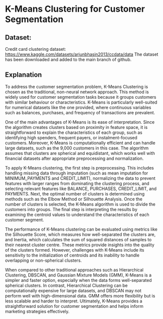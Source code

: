 # K-Means Clustering for Customer Segmentation

## Dataset:
Credit card clustering dataset: https://www.kaggle.com/datasets/arjunbhasin2013/ccdata/data
The dataset has been downloaded and added to the main branch of github.

## Explanation 

To address the customer segmentation problem, K-Means Clustering is chosen as the traditional, non-neural network approach. This method is widely used for customer segmentation tasks because it groups customers with similar behaviour or characteristics. K-Means is particularly well-suited for numerical datasets like the one provided, 
where continuous variables such as balances, purchases, and frequency of transactions are prevalent.

One of the main advantages of K-Means is its ease of interpretation. Since the algorithm creates clusters based on proximity in feature space, it is straightforward to explain the characteristics of each group, such as identifying high spenders, frequent payers, or instalment-focused customers. Moreover, K-Means is computationally efficient 
and can handle large datasets, such as the 9,000 customers in this case. The algorithm assumes that clusters are spherical and equidistant, which works well with financial datasets after appropriate preprocessing and normalization.

To apply K-Means clustering, the first step is preprocessing. This includes handling missing data through imputation (such as mean imputation for MINIMUM_PAYMENTS and CREDIT_LIMIT), normalizing the data to prevent features with larger ranges from dominating the clustering process, and selecting relevant features like BALANCE, PURCHASES, CREDIT_LIMIT, and PAYMENTS.
Next, the optimal number of clusters is determined using methods such as the Elbow Method or Silhouette Analysis. Once the number of clusters is selected, the K-Means algorithm is used to divide the customers into groups. The final step is interpreting the results by examining the centroid values to understand the characteristics of each customer segment.

The performance of K-Means clustering can be evaluated using metrics like the Silhouette Score, which measures how well-separated the clusters are, and Inertia, which calculates the sum of squared distances of samples to their nearest cluster centre. These metrics provide insights into the quality of the clusters formed. However, challenges with K-Means include 
its sensitivity to the initialization of centroids and its inability to handle overlapping or non-spherical clusters.

When compared to other traditional approaches such as Hierarchical Clustering, DBSCAN, and Gaussian Mixture Models (GMM), K-Means is a simpler and faster option, especially when the data forms well-separated spherical clusters. In contrast, Hierarchical Clustering can be computationally expensive for large datasets, and DBSCAN may not perform well with
high-dimensional data. GMM offers more flexibility but is less scalable and harder to interpret. Ultimately, K-Means provides a straightforward solution for customer segmentation and helps inform marketing strategies effectively.

